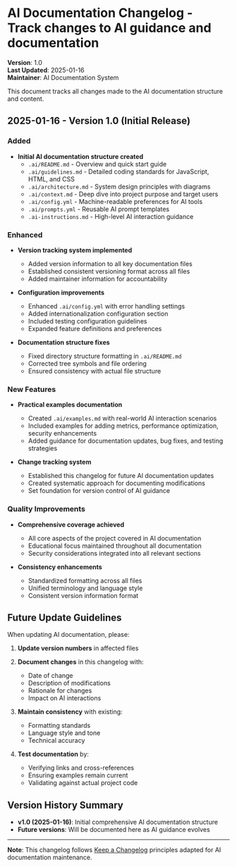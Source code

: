 # AI Documentation Changelog - Track changes to AI guidance and documentation

**Version**: 1.0  
**Last Updated**: 2025-01-16  
**Maintainer**: AI Documentation System

This document tracks all changes made to the AI documentation structure and content.

## 2025-01-16 - Version 1.0 (Initial Release)

### Added
- **Initial AI documentation structure created**
  - `.ai/README.md` - Overview and quick start guide
  - `.ai/guidelines.md` - Detailed coding standards for JavaScript, HTML, and CSS
  - `.ai/architecture.md` - System design principles with diagrams
  - `.ai/context.md` - Deep dive into project purpose and target users
  - `.ai/config.yml` - Machine-readable preferences for AI tools
  - `.ai/prompts.yml` - Reusable AI prompt templates
  - `.ai-instructions.md` - High-level AI interaction guidance

### Enhanced
- **Version tracking system implemented**
  - Added version information to all key documentation files
  - Established consistent versioning format across all files
  - Added maintainer information for accountability

- **Configuration improvements**
  - Enhanced `.ai/config.yml` with error handling settings
  - Added internationalization configuration section
  - Included testing configuration guidelines
  - Expanded feature definitions and preferences

- **Documentation structure fixes**
  - Fixed directory structure formatting in `.ai/README.md`
  - Corrected tree symbols and file ordering
  - Ensured consistency with actual file structure

### New Features
- **Practical examples documentation**
  - Created `.ai/examples.md` with real-world AI interaction scenarios
  - Included examples for adding metrics, performance optimization, security enhancements
  - Added guidance for documentation updates, bug fixes, and testing strategies

- **Change tracking system**
  - Established this changelog for future AI documentation updates
  - Created systematic approach for documenting modifications
  - Set foundation for version control of AI guidance

### Quality Improvements
- **Comprehensive coverage achieved**
  - All core aspects of the project covered in AI documentation
  - Educational focus maintained throughout all documentation
  - Security considerations integrated into all relevant sections

- **Consistency enhancements**
  - Standardized formatting across all files
  - Unified terminology and language style
  - Consistent version information format

## Future Update Guidelines

When updating AI documentation, please:

1. **Update version numbers** in affected files
2. **Document changes** in this changelog with:
   - Date of change
   - Description of modifications
   - Rationale for changes
   - Impact on AI interactions

3. **Maintain consistency** with existing:
   - Formatting standards
   - Language style and tone
   - Technical accuracy

4. **Test documentation** by:
   - Verifying links and cross-references
   - Ensuring examples remain current
   - Validating against actual project code

## Version History Summary

- **v1.0 (2025-01-16)**: Initial comprehensive AI documentation structure
- **Future versions**: Will be documented here as AI guidance evolves

---

**Note**: This changelog follows [Keep a Changelog](https://keepachangelog.com/) principles adapted for AI documentation maintenance.
